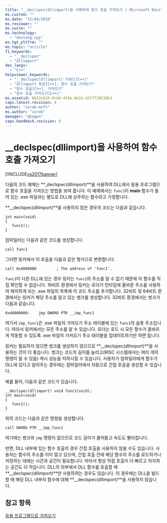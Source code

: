 ```yaml
---
title: "__declspec(dllimport)을 사용하여 함수 호출 가져오기 | Microsoft Docs"
ms.custom: ""
ms.date: "11/04/2016"
ms.reviewer: ""
ms.suite: ""
ms.technology: 
  - "devlang-cpp"
ms.tgt_pltfrm: ""
ms.topic: "article"
f1_keywords: 
  - "__declspec"
  - "dllimport"
dev_langs: 
  - "C++"
helpviewer_keywords: 
  - "__declspec(dllimport) 키워드[C++]"
  - "dllimport 특성[C++], 함수 호출 가져오기"
  - "함수 호출[C++], 가져오기"
  - "함수 호출 가져오기[C++]"
ms.assetid: 6b53c616-0c6d-419a-8e2a-d2fff20510b3
caps.latest.revision: 8
author: "corob-msft"
ms.author: "corob"
manager: "ghogen"
caps.handback.revision: 8
---
```

# __declspec(dllimport)을 사용하여 함수 호출 가져오기
[!INCLUDE[vs2017banner](../assembler/inline/includes/vs2017banner.md)]

다음의 코드 예제는 **\_declspec\(dllimport\)**을 사용하여 DLL에서 응용 프로그램으로 함수 호출을 가져오는 방법을 보여 줍니다.  이 예제에서는 `func1`이 **main** 함수가 들어 있는 .exe 파일과는 별도로 DLL에 상주하는 함수라고 가정합니다.  
  
 **\_\_declspec\(dllimport\)**을 사용하지 않은 경우의 코드는 다음과 같습니다.  
  
```  
int main(void)   
{  
   func1();  
}  
```  
  
 컴파일러는 다음과 같은 코드를 생성합니다.  
  
```  
call func1  
```  
  
 그러면 링커에서 이 호출을 다음과 같은 형식으로 변환합니다.  
  
```  
call 0x4000000         ; The address of 'func1'.  
```  
  
 `func1`이 다른 DLL에 있는 경우 링커는 `func1`의 주소를 알 수 없기 때문에 이 함수를 직접 확인할 수 없습니다.  16비트 환경에서 링커는 로더가 런타임에 올바른 주소를 사용하여 패치하게 되는 .exe 파일의 목록에 이 코드 주소를 추가합니다.  32비트 및 64비트 환경에서는 링커가 해당 주소를 알고 있는 썽크를 생성합니다.  32비트 환경에서는 썽크가 다음과 같습니다.  
  
```  
0x40000000:    jmp DWORD PTR __imp_func1  
```  
  
 여기서 `imp_func1`은 .exe 파일의 가져오기 주소 테이블에 있는 `func1`의 슬롯 주소입니다.  따라서 링커에서는 모든 주소를 알 수 있습니다.  로더는 로드 시 모든 함수가 올바르게 작동할 수 있도록 .exe 파일의 가져오기 주소 테이블을 업데이트하기만 하면 됩니다.  
  
 링커는 필요하지 않으면 썽크를 생성하지 않으므로 **\_\_declspec\(dllimport\)**을 사용하는 것이 더 좋습니다.  썽크는 코드의 길이를 늘리고\(RISC 시스템에서는 여러 개의 명령이 될 수 있음\) 캐시 성능을 저하시킬 수 있습니다.  사용자가 컴파일러에게 함수가 DLL에 있다고 알려주는 경우에는 컴파일러에서 자동으로 간접 호출을 생성할 수 있습니다.  
  
 예를 들어, 다음과 같은 코드가 있습니다.  
  
```  
__declspec(dllimport) void func1(void);  
int main(void)   
{  
   func1();  
}  
```  
  
 위의 코드는 다음과 같은 명령을 생성합니다.  
  
```  
call DWORD PTR __imp_func1  
```  
  
 여기에는 썽크와 `jmp` 명령이 없으므로 코드 길이가 줄어들고 속도도 빨라집니다.  
  
 반면, DLL 내부에 있는 함수 호출의 경우 간접 호출을 사용하지 않을 수도 있습니다.  사용자는 함수의 주소를 이미 알고 있으며,  간접 호출 전에 해당 함수의 주소를 로드하거나 저장하는 데에는 시간과 공간이 필요합니다. 따라서 항상 직접 호출이 더 빠르고 차지하는 공간도 더 작습니다.  DLL의 외부에서 DLL 함수를 호출할 때 **\_\_declspec\(dllimport\)**만 사용하려는 경우도 있습니다.  이 경우에는 DLL을 빌드할 때 해당 DLL 내부의 함수에 대해 **\_\_declspec\(dllimport\)**을 사용하지 않습니다.  
  
## 참고 항목  
 [응용 프로그램으로 가져오기](../build/importing-into-an-application.md)